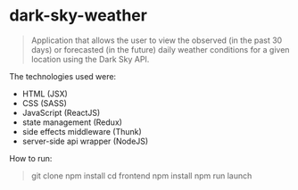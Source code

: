 # dark-sky-weather

> Application that allows the user to view the observed (in the past 30 days) or forecasted (in the future) daily weather conditions for a given location using the Dark Sky API.

The technologies used were:
- HTML (JSX)
- CSS (SASS)
- JavaScript (ReactJS)
- state management (Redux)
- side effects middleware (Thunk)
- server-side api wrapper (NodeJS)

How to run:
> git clone
> npm install
> cd frontend
> npm install
> npm run launch
